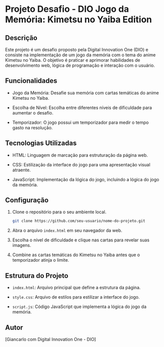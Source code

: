 # Projeto Desafio - DIO Jogo da Memória: Kimetsu no Yaiba Edition

## Descrição

Este projeto é um desafio proposto pela Digital Innovation One (DIO) e consiste na implementação de um jogo da memória com o tema do anime Kimetsu no Yaiba. O objetivo é praticar e aprimorar habilidades de desenvolvimento web, lógica de programação e interação com o usuário.

## Funcionalidades

- Jogo da Memória: Desafie sua memória com cartas temáticas do anime Kimetsu no Yaiba.

- Escolha de Nível: Escolha entre diferentes níveis de dificuldade para aumentar o desafio.

- Temporizador: O jogo possui um temporizador para medir o tempo gasto na resolução.

## Tecnologias Utilizadas

- HTML: Linguagem de marcação para estruturação da página web.

- CSS: Estilização da interface do jogo para uma apresentação visual atraente.

- JavaScript: Implementação da lógica do jogo, incluindo a lógica do jogo da memória.

## Configuração

1. Clone o repositório para o seu ambiente local.
   ```bash
   git clone https://github.com/seu-usuario/nome-do-projeto.git
   ```

2. Abra o arquivo `index.html` em seu navegador da web.

3. Escolha o nível de dificuldade e clique nas cartas para revelar suas imagens.

4. Combine as cartas temáticas do Kimetsu no Yaiba antes que o temporizador atinja o limite.

## Estrutura do Projeto

- `index.html`: Arquivo principal que define a estrutura da página.

- `style.css`: Arquivo de estilos para estilizar a interface do jogo.

- `script.js`: Código JavaScript que implementa a lógica do jogo da memória.

## Autor

[Giancarlo com Digital Innovation One - DIO]
